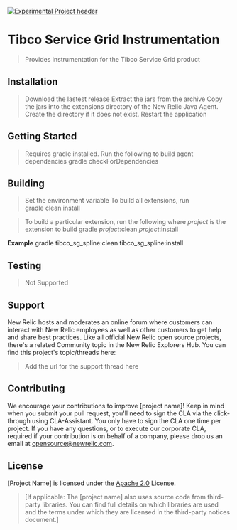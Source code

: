 [![Experimental Project header](https://github.com/newrelic/opensource-website/raw/master/src/images/categories/Experimental.png)](https://opensource.newrelic.com/oss-category/#experimental)

# Tibco Service Grid Instrumentation

> Provides instrumentation for the Tibco Service Grid product

## Installation

> Download the lastest release
> Extract the jars from the archive
> Copy the jars into the extensions directory of the New Relic Java Agent.  Create the directory if it does not exist.
> Restart the application

## Getting Started
> Requires gradle installed.
> Run the following to build agent dependencies
gradle checkForDependencies

## Building
> Set the environment variable
> To build all extensions, run  
gradle clean install
  
> To build a particular extension, run the following where *project* is the extension to build
gradle *project*:clean *project*:install

**Example**
gradle tibco_sg_spline:clean tibco_sg_spline:install

## Testing

> Not Supported

## Support

New Relic hosts and moderates an online forum where customers can interact with New Relic employees as well as other customers to get help and share best practices. Like all official New Relic open source projects, there's a related Community topic in the New Relic Explorers Hub. You can find this project's topic/threads here:

>Add the url for the support thread here

## Contributing
We encourage your contributions to improve [project name]! Keep in mind when you submit your pull request, you'll need to sign the CLA via the click-through using CLA-Assistant. You only have to sign the CLA one time per project.
If you have any questions, or to execute our corporate CLA, required if your contribution is on behalf of a company,  please drop us an email at opensource@newrelic.com.

## License
[Project Name] is licensed under the [Apache 2.0](http://apache.org/licenses/LICENSE-2.0.txt) License.
>[If applicable: The [project name] also uses source code from third-party libraries. You can find full details on which libraries are used and the terms under which they are licensed in the third-party notices document.]
